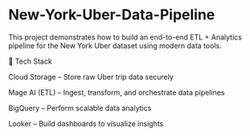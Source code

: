 # New-York-Uber-Data-Pipeline

This project demonstrates how to build an end-to-end ETL + Analytics pipeline for the New York Uber dataset using modern data tools.

🔧 Tech Stack

Cloud Storage – Store raw Uber trip data securely

Mage AI (ETL) – Ingest, transform, and orchestrate data pipelines

BigQuery – Perform scalable data analytics

Looker – Build dashboards to visualize insights
